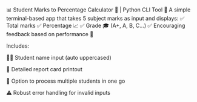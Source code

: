 📊 Student Marks to Percentage Calculator 🧮 | Python CLI Tool 🐍
A simple terminal-based app that takes 5 subject marks as input and displays:
✅ Total marks
✅ Percentage 📈
✅ Grade 🎓 (A+, A, B, C...)
✅ Encouraging feedback based on performance 🙌

Includes:

🧑‍🎓 Student name input (auto uppercased)

🧾 Detailed report card printout

🔁 Option to process multiple students in one go

⚠️ Robust error handling for invalid inputs
